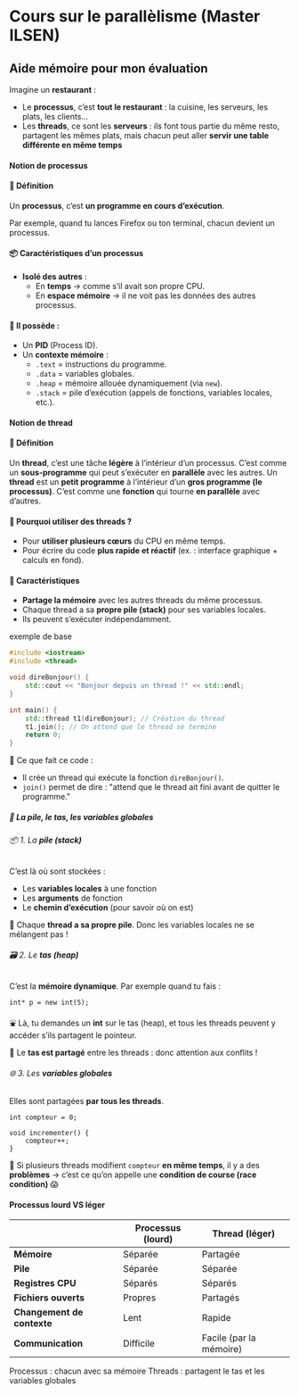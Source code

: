 # Cours sur le parallèlisme (Master ILSEN)

## Aide mémoire pour mon évaluation



Imagine un **restaurant** :

- Le **processus**, c’est **tout le restaurant** : la cuisine, les serveurs, les plats, les clients…
- Les **threads**, ce sont les **serveurs** : ils font tous partie du même resto, partagent les mêmes plats, mais chacun peut aller **servir une table différente en même temps**





#### Notion de processus

#### 🌱 Définition

Un **processus**, c’est **un programme en cours d’exécution**.

Par exemple, quand tu lances Firefox ou ton terminal, chacun devient un processus.

#### 📦 Caractéristiques d’un processus

- **Isolé des autres** :
  - En **temps** → comme s’il avait son propre CPU.
  - En **espace mémoire** → il ne voit pas les données des autres processus.

#### 📑 Il possède :

- Un **PID** (Process ID).
- Un **contexte mémoire** :
  - `.text` = instructions du programme.
  - `.data` = variables globales.
  - `.heap` = mémoire allouée dynamiquement (via `new`).
  - `.stack` = pile d’exécution (appels de fonctions, variables locales, etc.).



#### Notion de thread

#### 🌱 Définition

Un **thread**, c’est une tâche **légère** à l’intérieur d’un processus. C’est comme un **sous-programme** qui peut s’exécuter en **parallèle** avec les autres. Un **thread** est un **petit programme** à l’intérieur d’un **gros programme (le processus)**. C’est comme une **fonction** qui tourne **en parallèle** avec d’autres.

#### 🎯 Pourquoi utiliser des threads ?

- Pour **utiliser plusieurs cœurs** du CPU en même temps.
- Pour écrire du code **plus rapide et réactif** (ex. : interface graphique + calculs en fond).

#### 🧠 Caractéristiques

- **Partage la mémoire** avec les autres threads du même processus.
- Chaque thread a sa **propre pile (stack)** pour ses variables locales.
- Ils peuvent s’exécuter indépendamment.



exemple de base

```cpp
#include <iostream>
#include <thread>

void direBonjour() {
    std::cout << "Bonjour depuis un thread !" << std::endl;
}

int main() {
    std::thread t1(direBonjour); // Création du thread
    t1.join(); // On attend que le thread se termine
    return 0;
}

```

🧾 Ce que fait ce code :

- Il crée un thread qui exécute la fonction `direBonjour()`.
- `join()` permet de dire : "attend que le thread ait fini avant de quitter le programme."



##### 🧠 La **pile**, le **tas**, les **variables globales**

###### 📦 1. La **pile (stack)**

C’est là où sont stockées :

- Les **variables locales** à une fonction
- Les **arguments** de fonction
- Le **chemin d’exécution** (pour savoir où on est)

📌 Chaque **thread a sa propre pile**. Donc les variables locales ne se mélangent pas !



###### 🗃️ 2. Le **tas (heap)**

C’est la **mémoire dynamique**. Par exemple quand tu fais :

```
int* p = new int(5);
```

⛲ Là, tu demandes un **int** sur le tas (heap), et tous les threads peuvent y accéder s’ils partagent le pointeur.

📌 Le **tas est partagé** entre les threads : donc attention aux conflits !



###### 🌐 3. Les **variables globales**

Elles sont partagées **par tous les threads**.

```
int compteur = 0;

void incrementer() {
    compteur++;
}
```

📌 Si plusieurs threads modifient `compteur` **en même temps**, il y a des **problèmes** → c’est ce qu’on appelle une **condition de course (race condition)** 😱





#### Processus lourd VS léger

|                            | **Processus (lourd)** | **Thread (léger)**      |
| -------------------------- | --------------------- | ----------------------- |
| **Mémoire**                | Séparée               | Partagée                |
| **Pile**                   | Séparée               | Séparée                 |
| **Registres CPU**          | Séparés               | Séparés                 |
| **Fichiers ouverts**       | Propres               | Partagés                |
| **Changement de contexte** | Lent                  | Rapide                  |
| **Communication**          | Difficile             | Facile (par la mémoire) |

Processus : chacun avec sa mémoire
Threads : partagent le tas et les variables globales
